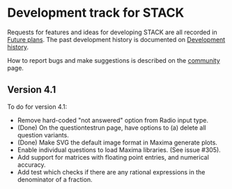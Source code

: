 # Development track for STACK

Requests for features and ideas for developing STACK are all recorded in [Future plans](Future_plans.md). The
past development history is documented on [Development history](Development_history.md).

How to report bugs and make suggestions is described on the [community](../About/Community.md) page.

## Version 4.1

To do for version 4.1:

* Remove hard-coded "not answered" option from Radio input type.
* (Done) On the questiontestrun page, have options to (a) delete all question variants.
* (Done) Make SVG the default image format in Maxima generate plots.
* Enable individual questions to load Maxima libraries.  (See issue #305).
* Add support for matrices with floating point entries, and numerical accuracy.
* Add test which checks if there are any rational expressions in the denominator of a fraction.